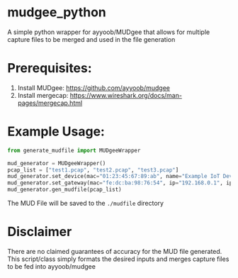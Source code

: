 # mudgee_python
A simple python wrapper for ayyoob/MUDgee that allows for multiple capture files to be merged and used in the file generation

# Prerequisites:
1. Install MUDgee: https://github.com/ayyoob/mudgee
2. Install mergecap: https://www.wireshark.org/docs/man-pages/mergecap.html

# Example Usage:
```python
from generate_mudfile import MUDgeeWrapper

mud_generator = MUDgeeWrapper()
pcap_list = ["test1.pcap", "test2.pcap", "test3.pcap"]
mud_generator.set_device(mac="01:23:45:67:89:ab", name="Example IoT Device")
mud_generator.set_gateway(mac="fe:dc:ba:98:76:54", ip="192.168.0.1", ipv6="::")
mud_generator.gen_mudfile(pcap_list)
```

The MUD File will be saved to the `./mudfile` directory

# Disclaimer
There are no claimed guarantees of accuracy for the MUD file generated. This script/class simply formats the desired inputs and merges capture files to be fed into ayyoob/mudgee
